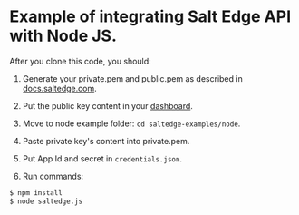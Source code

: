 # Example of integrating Salt Edge API with Node JS.

After you clone this code, you should:

1. Generate your private.pem and public.pem as described in [docs.saltedge.com](https://docs.saltedge.com/general/#signature).

2. Put the public key content in your [dashboard](https://www.saltedge.com/clients/api_keys).

3. Move to node example folder: `cd saltedge-examples/node`.

4. Paste private key's content into private.pem.

5. Put App Id and secret in `credentials.json`.

6. Run commands:
```bash
$ npm install
$ node saltedge.js
```
